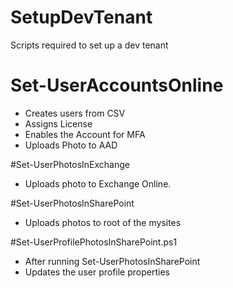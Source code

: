 # SetupDevTenant
Scripts required to set up a dev tenant

# Set-UserAccountsOnline
- Creates users from CSV
- Assigns License
- Enables the Account for MFA
- Uploads Photo to AAD

#Set-UserPhotosInExchange
- Uploads photo to Exchange Online.

#Set-UserPhotosInSharePoint
- Uploads photos to root of the mysites

#Set-UserProfilePhotosInSharePoint.ps1
- After running Set-UserPhotosInSharePoint
- Updates the user profile properties